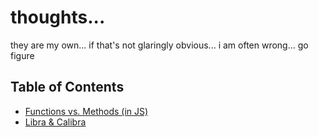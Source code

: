 # thoughts...

they are my own... if that's not glaringly obvious... i am often wrong... go figure

## Table of Contents

- [Functions vs. Methods (in JS)](functions-vs.methods.md)
- [Libra & Calibra](libra.md)

